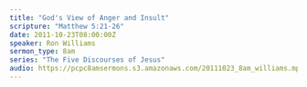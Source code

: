```yaml
---
title: "God's View of Anger and Insult"
scripture: "Matthew 5:21-26"
date: 2011-10-23T08:00:00Z
speaker: Ron Williams
sermon_type: 8am
series: "The Five Discourses of Jesus"
audio: https://pcpc8amsermons.s3.amazonaws.com/20111023_8am_williams.mp3 
---
```



